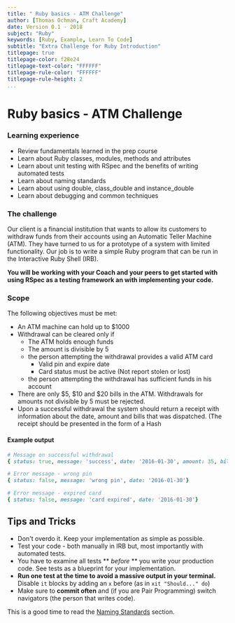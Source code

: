 ```yaml
---
title: " Ruby basics - ATM Challenge"
author: [Thomas Ochman, Craft Academy]
date: Version 0.1 - 2018
subject: "Ruby"
keywords: [Ruby, Example, Learn To Code]
subtitle: "Extra Challenge for Ruby Introduction"
titlepage: true
titlepage-color: f28e24
titlepage-text-color: "FFFFFF"
titlepage-rule-color: "FFFFFF"
titlepage-rule-height: 2
...
```

# Ruby basics - ATM Challenge

### Learning experience
- Review fundamentals learned in the prep course
- Learn about Ruby classes, modules, methods and attributes
- Learn about unit testing with RSpec and the benefits of writing automated tests
- Learn about naming standards
- Learn about using double, class_double and instance_double
- Learn about debugging and common techniques

### The challenge
Our client is a financial institution that wants to allow its customers to withdraw funds from their accounts using an Automatic Teller Machine (ATM). They have turned to us for a prototype of a system with limited functionality. Our job is to write a simple Ruby program that can be run in the Interactive Ruby Shell (IRB).

**You will be working with your Coach and your peers to get started with using RSpec as a testing framework an with implementing your code.**



### Scope
The following objectives must be met:

- An ATM machine can hold up to $1000
- Withdrawal can be cleared only if 
    - The ATM holds enough funds
    - The amount is divisible by 5
    - the person attempting the withdrawal provides a valid ATM card
        - Valid pin and expire date
        - Card status must be active (Not report stolen or lost)
    - the person attempting the withdrawal has sufficient funds in his account
- There are only $5, $10 and $20 bills in the ATM. Withdrawals for amounts not divisible by 5 must be rejected.
- Upon a successful withdrawal the system should return a receipt with information about the date, amount and bills that was dispatched. (The receipt should be presented in the form of a Hash

#### Example output
```ruby
# Message on successful withdrawal
{ status: true, message: 'success', date: '2016-01-30', amount: 35, bills: [20,10,5]}

# Error message - wrong pin
{ status: false, message: 'wrong pin', date: '2016-01-30'}

# Error message - expired card
{ status: false, message: 'card expired', date: '2016-01-30'}
```

## Tips and Tricks

- Don't overdo it. Keep your implementation as simple as possible.
- Test your code - both manually in IRB but, most importantly with automated tests.
- You have to examine all tests ** *before* ** you write your production code. See tests as a blueprint for your implementation.
- **Run one test at the time to avoid a massive output in your terminal.** Disable `it` blocks by adding  an `x` before (as in `xit "Should..." do`)
- Make sure to **commit often** and (if you are Pair Programming) switch navigators (the person that writes code).

This is a good time to read the [Naming Standards](../extras/naming_standards.md) section.


